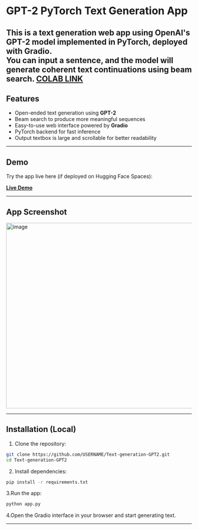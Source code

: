 # GPT-2 PyTorch Text Generation App

This is a **text generation web app** using OpenAI's **GPT-2** model implemented in **PyTorch**, deployed with **Gradio**.  
You can input a sentence, and the model will generate coherent text continuations using beam search.
 [**COLAB LINK**](https://colab.research.google.com/drive/1D7PixHvd5pFWbo_6QLQczYbDyQzjxj2L?usp=sharing)
---

## Features

- Open-ended text generation using **GPT-2**
- Beam search to produce more meaningful sequences
- Easy-to-use web interface powered by **Gradio**
- PyTorch backend for fast inference
- Output textbox is large and scrollable for better readability

---

## Demo

Try the app live here (if deployed on Hugging Face Spaces):  

[**Live Demo**](https://huggingface.co/spaces/boomiikas/gpt2_text_gen)

---

## App Screenshot

<img width="1917" height="503" alt="image" src="https://github.com/user-attachments/assets/3f1cdba5-760d-45e6-a01c-c76f9720da0e" />

---

## Installation (Local)

1. Clone the repository:

```bash
git clone https://github.com/USERNAME/Text-generation-GPT2.git
cd Text-generation-GPT2
```

2. Install dependencies:

```bash
pip install -r requirements.txt
```

3.Run the app:

```bash
python app.py
```

4.Open the Gradio interface in your browser and start generating text.

---

